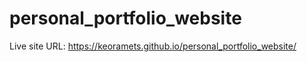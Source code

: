 # personal_portfolio_website

Live site URL: https://keoramets.github.io/personal_portfolio_website/
